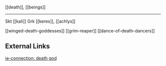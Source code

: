 [[death]], [[beings]]

---

Skt [[kali]]
Grk [[keres]], [[achlys]]

[[winged-death-goddesses]]
[[grim-reaper]]
[[dance-of-death-dancers]]


## External Links
[ie-connection: death god](https://www.indo-european-connection.com/religion/gods/death-god)